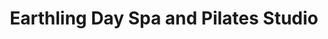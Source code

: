 ---
title: "Earthling Day Spa and Pilates Studio"
url: /charleston/earthling-day-spa-and-pilates-studio/
shop: beauty
---